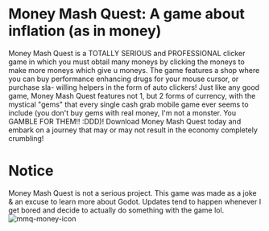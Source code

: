 # Money Mash Quest: A game about inflation (as in money)

Money Mash Quest is a TOTALLY SERIOUS and PROFESSIONAL clicker game in which you must obtail many moneys by clicking the moneys to make more moneys which give u moneys.
The game features a shop where you can buy performance enhancing drugs for your mouse cursor, or purchase sla- willing helpers in the form of auto clickers!
Just like any good game, Money Mash Quest features not 1, but 2 forms of currency, with the mystical "gems" that every single cash grab mobile game ever seems to include (you don't buy gems with real money, I'm not a monster. You GAMBLE FOR THEM!! :DDD)!
Download Money Mash Quest today and embark on a journey that may or may not result in the economy completely crumbling!

# Notice
Money Mash Quest is not a serious project. This game was made as a joke & an excuse to learn more about Godot. Updates tend to happen whenever I get bored and decide to actually do something with the game lol.
![mmq-money-icon](https://github.com/user-attachments/assets/e5ae8181-052e-4ca8-b133-7125415ed136)
